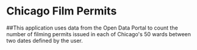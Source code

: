 # Chicago Film Permits

##This application uses data from the Open Data Portal to count the number of filming permits issued in each of Chicago's 50 wards between two dates defined by the user.
